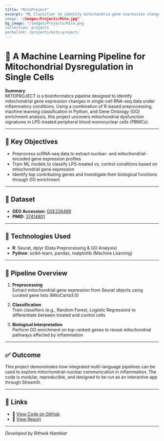 ```yaml
---
title: "MitoProject"
excerpt: "ML Classifier to identify mitochondria gene expression changes in scRNA-seq data
image: "/images/Projects/Mito.jpg"
bg_image: "/images/Projects/Mito.png
collection: projects
permalink: /projects/mito-project/
---
```


# 🧬 A Machine Learning Pipeline for Mitochondrial Dysregulation in Single Cells

**Summary**  
MITOPROJECT is a bioinformatics pipeline designed to identify mitochondrial gene expression changes in single-cell RNA-seq data under inflammatory conditions. Using a combination of R-based preprocessing, machine learning classification in Python, and Gene Ontology (GO) enrichment analysis, this project uncovers mitochondrial dysfunction signatures in LPS-treated peripheral blood mononuclear cells (PBMCs).

---

## 🎯 Key Objectives

- Preprocess scRNA-seq data to extract nuclear- and mitochondrial-encoded gene expression profiles  
- Train ML models to classify LPS-treated vs. control conditions based on mitochondrial gene expression  
- Identify top contributing genes and investigate their biological functions through GO enrichment  

---

## 🧬 Dataset

- **GEO Accession**: [GSE226488](https://www.ncbi.nlm.nih.gov/geo/query/acc.cgi?acc=GSE226488)  
- **PMID**: [37414801](https://pubmed.ncbi.nlm.nih.gov/37414801)

---

## 🧰 Technologies Used

- **R**: Seurat, dplyr (Data Preprocessing & GO Analysis)  
- **Python**: scikit-learn, pandas, matplotlib (Machine Learning)  

---

## 🔁 Pipeline Overview

1. **Preprocessing**  
   Extract mitochondrial gene expression from Seurat objects using curated gene lists (MitoCarta3.0)

2. **Classification**  
   Train classifiers (e.g., Random Forest, Logistic Regression) to differentiate between treated and control cells

3. **Biological Interpretation**  
   Perform GO enrichment on top-ranked genes to reveal mitochondrial pathways affected by inflammation

---

## ✅ Outcome

This project demonstrates how integrated multi-language pipelines can be used to explore mitochondrial-nuclear communication in inflammation. The code is modular, reproducible, and designed to be run as an interactive app through Streamlit.

---

## 🔗 Links

- 📁 [View Code on GitHub](https://github.com/RpN1107/MitoProject)
- 📝 [View Report](https://github.com/RpN1107/MitoProject/blob/d3f117476b4edb2249d7958822e922494a0bed3b/Report.pdf)

---

*Developed by Rithwik Nambiar*
